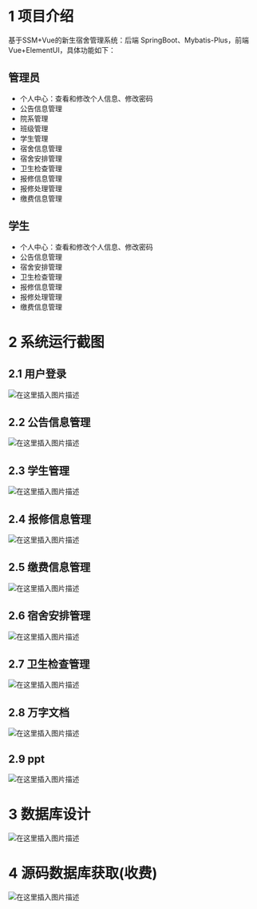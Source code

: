 # 1 项目介绍
基于SSM+Vue的新生宿舍管理系统：后端 SpringBoot、Mybatis-Plus，前端Vue+ElementUI，具体功能如下：
## 管理员
- 个人中心：查看和修改个人信息、修改密码
- 公告信息管理
- 院系管理
- 班级管理
- 学生管理
- 宿舍信息管理
- 宿舍安排管理
- 卫生检查管理
- 报修信息管理
- 报修处理管理
- 缴费信息管理

## 学生
- 个人中心：查看和修改个人信息、修改密码
- 公告信息管理
- 宿舍安排管理
- 卫生检查管理
- 报修信息管理
- 报修处理管理
- 缴费信息管理
# 2 系统运行截图
## 2.1 用户登录
![在这里插入图片描述](images/01.png)
## 2.2 公告信息管理
![在这里插入图片描述](images/02.png)
## 2.3 学生管理
![在这里插入图片描述](images/03.png)
## 2.4 报修信息管理
![在这里插入图片描述](images/04.png)
## 2.5 缴费信息管理
![在这里插入图片描述](images/05.png)
## 2.6 宿舍安排管理
![在这里插入图片描述](images/06.png)
## 2.7 卫生检查管理
![在这里插入图片描述](images/07.png)
## 2.8 万字文档
![在这里插入图片描述](images/08.png)
## 2.9 ppt
![在这里插入图片描述](images/09.png)
# 3 数据库设计
![在这里插入图片描述](images/10.png)
# 4 源码数据库获取(收费)
![在这里插入图片描述](images/11.png)
